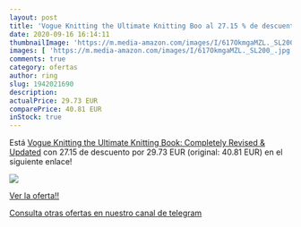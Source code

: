 ```yaml
---
layout: post
title: 'Vogue Knitting the Ultimate Knitting Boo al 27.15 % de descuento'
date: 2020-09-16 16:14:11
thumbnailImage: 'https://m.media-amazon.com/images/I/617OkmgaMZL._SL200_.jpg'
images: [ 'https://m.media-amazon.com/images/I/617OkmgaMZL._SL200_.jpg' ]
comments: true
category: ofertas
author: ring
slug: 1942021690
description:
actualPrice: 29.73 EUR
comparePrice: 40.81 EUR
inStock: true
---
```


Está [Vogue Knitting the Ultimate Knitting Book: Completely Revised & Updated](https://www.amazon.com/dp/1942021690/?tag=redken08-20) con 27.15 de descuento por 29.73 EUR (original: 40.81 EUR) en el siguiente enlace!

[![](https://m.media-amazon.com/images/I/617OkmgaMZL._SL200_.jpg)](https://www.amazon.com/dp/1942021690/?tag=redken08-20)

[Ver la oferta!!](https://www.amazon.com/dp/1942021690/?tag=redken08-20)

[Consulta otras ofertas en nuestro canal de telegram](https://t.me/s/ofertas25)
